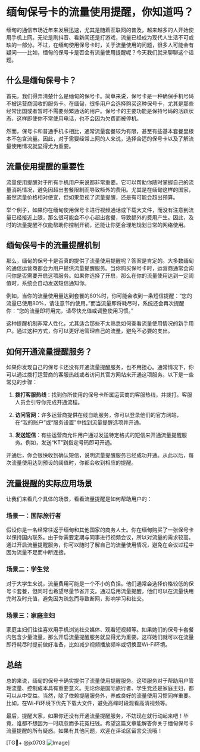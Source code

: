 # 缅甸保号卡的流量使用提醒，你知道吗？

缅甸的通信市场近年来发展迅速，尤其是随着互联网的普及，越来越多的人开始使用手机上网。无论是刷抖音、看新闻还是打游戏，流量已经成为现代人生活不可或缺的一部分。不过，在缅甸使用保号卡时，关于流量使用的问题，很多人可能会有疑问——比如，缅甸的保号卡是否会有流量使用提醒呢？今天我们就来聊聊这个话题。

## 什么是缅甸保号卡？

首先，我们得弄清楚什么是缅甸的保号卡。简单来说，保号卡是一种确保手机号码不被运营商回收的服务卡。在缅甸，很多用户会选择购买这种保号卡，尤其是那些经常出国或者暂时不需要频繁通话的用户。保号卡的主要功能是保持号码的活跃状态，这样即使你不常使用电话，也不会因为欠费而被停机。

然而，保号卡和普通手机卡相比，通常流量套餐较为有限，甚至有些基本套餐里根本不包含流量。因此，对于需要经常上网的人来说，选择合适的保号卡以及了解流量使用情况就显得尤为重要。

## 流量使用提醒的重要性

流量使用提醒对于所有手机用户来说都非常重要。它可以帮助你随时掌握自己的流量消耗情况，避免因超出套餐限制而导致额外的费用。尤其是在缅甸这样的国家，虽然流量价格相对便宜，但如果忽视了流量提醒，还是有可能会超出预算。

举个例子，如果你在缅甸使用保号卡进行视频通话或下载大文件，而没有注意到流量已经接近上限，那么很可能会不小心超出套餐，导致额外的费用产生。因此，及时的流量提醒不仅能帮助你控制开销，还能让你更合理地规划日常的网络使用。

## 缅甸保号卡的流量提醒机制

那么，缅甸的保号卡是否真的提供了流量使用提醒呢？答案是肯定的。大多数缅甸的通信运营商都会为用户提供流量提醒服务。当你购买保号卡时，运营商通常会询问你是否需要开启这项服务。如果你选择了开启，那么在你的流量使用达到一定阈值时，系统会自动发送短信通知你。

例如，当你的流量使用量达到套餐的80%时，你可能会收到一条短信提醒：“您的流量已使用80%，请注意节约使用。”而当流量即将耗尽时，系统还会再次提醒你：“您的流量即将用完，请尽快充值或调整使用习惯。”

这种提醒机制非常人性化，尤其适合那些不太熟悉如何查看流量使用情况的新手用户。通过这种方式，你可以更好地管理自己的流量，避免不必要的支出。

## 如何开通流量提醒服务？

如果你发现自己的保号卡还没有开通流量提醒服务，也不用担心。通常情况下，你可以通过拨打运营商的客服热线或者访问其官方网站来开通这项服务。以下是一些常见的步骤：

1. **拨打客服热线**：找到你所使用的保号卡所属运营商的客服热线，并拨打。客服人员会引导你完成开通流程。
   
2. **访问官网**：许多运营商提供在线自助服务，你可以登录他们的官方网站，在“我的账户”或“服务设置”中找到流量提醒选项并开通。

3. **发送短信**：有些运营商允许用户通过发送特定格式的短信来开通流量提醒服务。例如，发送“KT”到指定号码即可开通。

开通后，你会很快收到确认短信，说明流量提醒服务已经成功开通。从此以后，每次流量使用达到预设的阈值时，你都会收到相应的提醒。

## 流量提醒的实际应用场景

让我们来看几个具体的场景，看看流量提醒是如何帮助用户的：

### 场景一：国际旅行者

假设你是一名经常往返于缅甸和其他国家的商务人士。你在缅甸购买了一张保号卡以保持国内联系。由于你需要定期与同事进行视频会议，所以对流量的需求较高。通过开启流量提醒服务，你可以随时了解自己的流量使用情况，避免在会议过程中因为流量不足而中断连接。

### 场景二：学生党

对于大学生来说，流量费用可能是一个不小的负担。他们通常会选择价格较低的保号卡套餐，但同时也希望尽量节省开支。通过启用流量提醒，他们可以在流量快用完时及时充值，避免因为疏忽而导致断网，影响学习和社交。

### 场景三：家庭主妇

家庭主妇们往往喜欢用手机浏览社交媒体、观看短视频等。如果她们的保号卡套餐内包含少量流量，那么开启流量提醒服务就显得尤为重要。这样她们就可以在流量即将耗尽时提前做好准备，比如减少视频播放频率或切换至Wi-Fi环境。

## 总结

总的来说，缅甸的保号卡确实提供了流量使用提醒服务。这项服务对于帮助用户管理流量、控制成本具有重要意义。无论你是国际旅行者、学生党还是家庭主妇，都可以从中受益。当然，除了依赖提醒服务外，养成良好的流量使用习惯同样重要。比如，在Wi-Fi环境下优先下载大文件，避免高峰时段观看高清视频等。

最后，提醒大家，如果你还没有开通流量提醒服务，不妨现在就行动起来吧！毕竟，谁都不想因为一时疏忽而多花冤枉钱。希望这篇文章能解答你关于缅甸保号卡流量提醒的所有疑惑。如果有其他问题，欢迎在评论区留言交流哦！

[TG💪+ @jx0703 ![Image](https://github.com/user-attachments/assets/dbca1d08-cadb-493c-b0ec-ad6f7a83f270)]